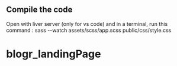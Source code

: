 ## Compile the code

Open with liver server (only for vs code) and
in a terminal, run this command : 
sass --watch assets/scss/app.scss public/css/style.css 

# blogr_landingPage
